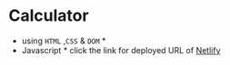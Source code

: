 # Calculator
* using `HTML` ,`CSS` & `DOM` *
* Javascript *
click the link for deployed URL of [Netlify]()
  
